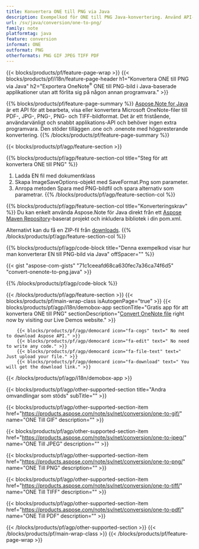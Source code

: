 ```yaml
---
title: Konvertera ONE till PNG via Java
description: Exempelkod för ONE till PNG Java-konvertering. Använd API-exempelkod för batch ONE-filer till PNG-konvertering inom valfri Java-baserad applikation. 
url: /sv/java/conversion/one-to-png/
family: note
platformtag: java
feature: conversion
informat: ONE
outformat: PNG
otherformats: PNG GIF JPEG TIFF PDF
---
```

{{< blocks/products/pf/feature-page-wrap >}}
{{< blocks/products/pf/i18n/feature-page-header h1="Konvertera ONE till PNG via Java" h2="Exportera OneNote<sup>&reg;</sup> ONE till PNG-bild i Java-baserade applikationer utan att förlita sig på någon annan programvara." >}}

{{% blocks/products/pf/feature-page-summary %}}
[Aspose.Note for Java](https://products.aspose.com/note/java/) är ett API för att bearbeta, visa eller konvertera Microsoft OneNote-filer till PDF-, JPG-, PNG-, PNG- och TIFF-bildformat. Det är ett fristående, användarvänligt och snabbt applikations-API och behöver ingen extra programvara. Den stöder tilläggen .one och .onenote med högpresterande konvertering.
{{% /blocks/products/pf/feature-page-summary  %}}

{{< blocks/products/pf/agp/feature-section >}}

{{% blocks/products/pf/agp/feature-section-col title="Steg för att konvertera ONE till PNG" %}}
1. Ladda EN fil med dokumentklass
2. Skapa ImageSaveOptions-objekt med SaveFormat.Png som parameter.
3. Anropa metoden Spara med PNG-bildfil och spara alternativ som parametrar.
{{% /blocks/products/pf/agp/feature-section-col %}}

{{% blocks/products/pf/agp/feature-section-col title="Konverteringskrav" %}}
Du kan enkelt använda Aspose.Note för Java direkt från ett [Aspose Maven Repository](https://repository.aspose.com/note/)-baserat projekt och inkludera bibliotek i din pom.xml.

Alternativt kan du få en ZIP-fil från [downloads](https://releases.aspose.com/note/java).
{{% /blocks/products/pf/agp/feature-section-col %}}

{{% blocks/products/pf/agp/code-block title="Denna exempelkod visar hur man konverterar EN till PNG-bild via Java" offSpacer="" %}}

{{< gist "aspose-com-gists" "71c1ceeafd68ca630fec7a36ca74f6d5" "convert-onenote-to-png.java" >}}

{{% /blocks/products/pf/agp/code-block %}}

{{< /blocks/products/pf/agp/feature-section >}}
{{< blocks/products/pf/main-wrap-class isAutogenPage="true" >}}
{{< blocks/products/pf/agp/i18n/demobox-app sectionTitle="Gratis app för att konvertera ONE till PNG" sectionDescription="[Convert OneNote file](https://products.aspose.app/note/conversion/onenote-to-png) right now by visiting our Live Demos website." >}}

        {{< blocks/products/pf/agp/democard icon="fa-cogs" text=" No need to download Aspose API." >}}
        {{< blocks/products/pf/agp/democard icon="fa-edit" text=" No need to write any code." >}}
        {{< blocks/products/pf/agp/democard icon="fa-file-text" text=" Just upload your file." >}}
        {{< blocks/products/pf/agp/democard icon="fa-download" text=" You will get the download link." >}}
		
{{< /blocks/products/pf/agp/i18n/demobox-app >}}

{{< blocks/products/pf/agp/other-supported-section title="Andra omvandlingar som stöds" subTitle="" >}}

{{< blocks/products/pf/agp/other-supported-section-item href="https://products.aspose.com/note/sv/net/conversion/one-to-gif/" name="ONE Till GIF" description="" >}}

{{< blocks/products/pf/agp/other-supported-section-item href="https://products.aspose.com/note/sv/net/conversion/one-to-jpeg/" name="ONE Till JPEG" description="" >}}

{{< blocks/products/pf/agp/other-supported-section-item href="https://products.aspose.com/note/sv/net/conversion/one-to-png/" name="ONE Till PNG" description="" >}}

{{< blocks/products/pf/agp/other-supported-section-item href="https://products.aspose.com/note/sv/net/conversion/one-to-tiff/" name="ONE Till TIFF" description="" >}}

{{< blocks/products/pf/agp/other-supported-section-item href="https://products.aspose.com/note/sv/net/conversion/one-to-pdf/" name="ONE Till PDF" description="" >}}



{{< /blocks/products/pf/agp/other-supported-section >}}
{{< /blocks/products/pf/main-wrap-class >}}
{{< /blocks/products/pf/feature-page-wrap >}}